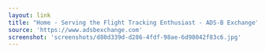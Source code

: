 ```yaml
---
layout: link
title: "Home - Serving the Flight Tracking Enthusiast - ADS-B Exchange"
source: 'https://www.adsbexchange.com'
screenshot: 'screenshots/d80d339d-d286-4fdf-98ae-6d98042f83c6.jpg'
---
```


